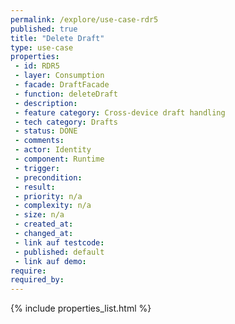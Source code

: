 ```yaml
---
permalink: /explore/use-case-rdr5
published: true
title: "Delete Draft"
type: use-case
properties:
 - id: RDR5
 - layer: Consumption
 - facade: DraftFacade
 - function: deleteDraft
 - description: 
 - feature category: Cross-device draft handling
 - tech category: Drafts
 - status: DONE
 - comments: 
 - actor: Identity
 - component: Runtime
 - trigger: 
 - precondition: 
 - result: 
 - priority: n/a
 - complexity: n/a
 - size: n/a
 - created_at: 
 - changed_at: 
 - link auf testcode: 
 - published: default
 - link auf demo: 
require:
required_by:
---
```

{% include properties_list.html %}
